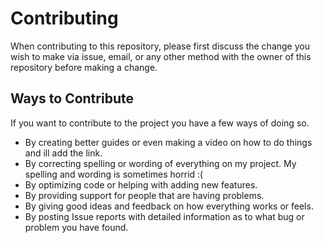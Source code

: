 # Contributing

When contributing to this repository, please first discuss the change you wish to make via issue, email, or any other method with the owner of this repository before making a change.

## Ways to Contribute

If you want to contribute to the project you have a few ways of doing so.

* By creating better guides or even making a video on how to do things and ill add the link.
* By correcting spelling or wording of everything on my project. My spelling and wording is sometimes horrid :(
* By optimizing code or helping with adding new features.
* By providing support for people that are having problems.
* By giving good ideas and feedback on how everything works or feels.
* By posting Issue reports with detailed information as to what bug or problem you have found.
